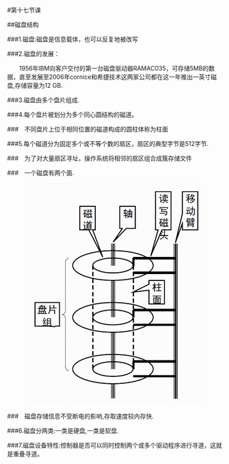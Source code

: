 #第十七节课

##磁盘结构

###1.磁盘:磁盘是信息载体，也可以反复地被改写

###2.磁盘的发展：

　　1956年IBM向客户交付的第一台磁盘驱动器RAMAC035，可存储5MB的数据，直至发展至2006年cornice和希捷技术这两家公司都在这一年推出一英寸磁盘,存储容量为12
 GB.
 
###3.磁盘由多个盘片组成.

###4.每个盘片被划分为多个同心圆结构的磁道。

###　不同盘片上位于相同位置的磁道构成的圆柱体称为柱面

###5.每个磁道分为固定多个或不等个数的扇区，扇区的典型字节是512字节.

###　为了对大量扇区寻址，操作系统将相邻的扇区组合成簇存储文件

###　一个磁盘有两个面.

　　　![磁盘结构](https://github.com/wangjuanli/Markdown/blob/master/%E7%A3%81%E7%9B%98%E7%BB%93%E6%9E%84.PNG)
   
###　磁盘存储信息不受断电的影响,存取速度较内存快.

###6.磁盘分两类:一类是硬盘,一类是软盘.

###7.磁盘设备特性:控制器是否可以同时控制两个或多个驱动程序进行寻道，这就是重叠寻道。
